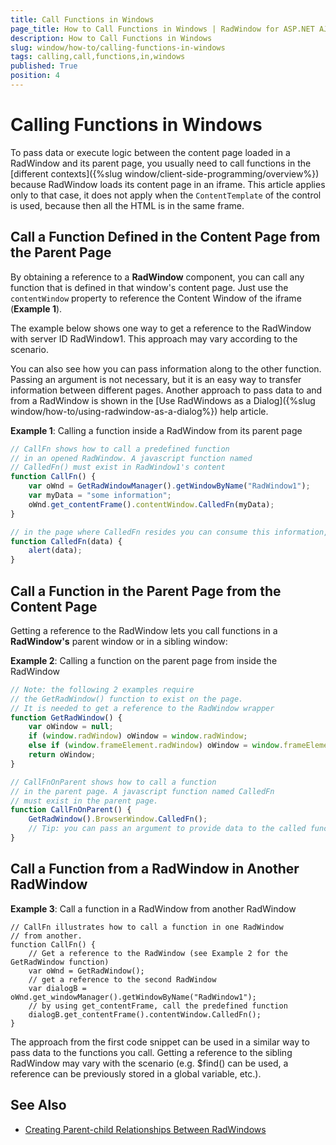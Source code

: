 ```yaml
---
title: Call Functions in Windows
page_title: How to Call Functions in Windows | RadWindow for ASP.NET AJAX Documentation
description: How to Call Functions in Windows
slug: window/how-to/calling-functions-in-windows
tags: calling,call,functions,in,windows
published: True
position: 4
---
```


# Calling Functions in Windows

To pass data or execute logic between the content page loaded in a RadWindow and its parent page, you usually need to call functions in the [different contexts]({%slug window/client-side-programming/overview%}) because RadWindow loads its content page in an iframe. This article applies only to that case, it does not apply when the `ContentTemplate` of the control is used, because then all the HTML is in the same frame.

## Call a Function Defined in the Content Page from the Parent Page

By obtaining a reference to a **RadWindow** component, you can call any function that is defined in that window's content page. Just use the `contentWindow` property to reference the Content Window of the iframe (**Example 1**).

The example below shows one way to get a reference to the RadWindow with server ID RadWindow1. This approach may vary according to the scenario.

You can also see how you can pass information along to the other function. Passing an argument is not necessary, but it is an easy way to transfer information between different pages. Another approach to pass data to and from a RadWindow is shown in the [Use RadWindows as a Dialog]({%slug window/how-to/using-radwindow-as-a-dialog%}) help article.

**Example 1**: Calling a function inside a RadWindow from its parent page

````JavaScript	
// CallFn shows how to call a predefined function
// in an opened RadWindow. A javascript function named
// CalledFn() must exist in RadWindow1's content
function CallFn() {
	var oWnd = GetRadWindowManager().getWindowByName("RadWindow1");
	var myData = "some information";
	oWnd.get_contentFrame().contentWindow.CalledFn(myData);
}

// in the page where CalledFn resides you can consume this information, e.g.:
function CalledFn(data) {
	alert(data);
}	          
````

## Call a Function in the Parent Page from the Content Page

Getting a reference to the RadWindow lets you call functions in a **RadWindow's** parent window or in a sibling window:

**Example 2**: Calling a function on the parent page from inside the RadWindow

````JavaScript	    
// Note: the following 2 examples require
// the GetRadWindow() function to exist on the page.
// It is needed to get a reference to the RadWindow wrapper
function GetRadWindow() {
	var oWindow = null;
	if (window.radWindow) oWindow = window.radWindow;
	else if (window.frameElement.radWindow) oWindow = window.frameElement.radWindow;
	return oWindow;
}

// CallFnOnParent shows how to call a function
// in the parent page. A javascript function named CalledFn
// must exist in the parent page.
function CallFnOnParent() {
	GetRadWindow().BrowserWindow.CalledFn();
	// Tip: you can pass an argument to provide data to the called function
}
````

## Call a Function from a RadWindow in Another RadWindow

**Example 3**: Call a function in a RadWindow from another RadWindow

````
// CallFn illustrates how to call a function in one RadWindow
// from another.
function CallFn() {
	// Get a reference to the RadWindow (see Example 2 for the GetRadWindow function)
	var oWnd = GetRadWindow();
	// get a reference to the second RadWindow       
	var dialogB = oWnd.get_windowManager().getWindowByName("RadWindow1");
	// by using get_contentFrame, call the predefined function
	dialogB.get_contentFrame().contentWindow.CalledFn();
}             
````

The approach from the first code snippet can be used in a similar way to pass data to the functions you call. Getting a reference to the sibling RadWindow may vary with the scenario (e.g. $find() can be used, a reference can be previously stored in a global variable, etc.).

## See Also

 * [Creating Parent-child Relationships Between RadWindows](https://www.telerik.com/support/code-library/creating-parent-child-relationships-between-radwindows-and-passing-data-between-them)
